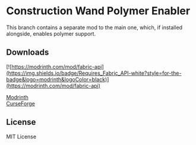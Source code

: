# Construction Wand Polymer Enabler

This branch contains a separate mod to the main one, which, if installed alongside, enables polymer support.  


## Downloads
[![https://modrinth.com/mod/fabric-api](https://img.shields.io/badge/Requires_Fabric_API-white?style=for-the-badge&logo=modrinth&logoColor=black)](https://modrinth.com/mod/fabric-api)
  
[Modrinth](https://curseforge.com/minecraft/mc-mods/construction-wand-polymer-port)  
[CurseForge](https://curseforge.com/minecraft/mc-mods/construction-wand-polymer-port)

## License
MIT License
